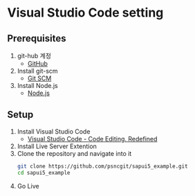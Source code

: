 # Visual Studio Code setting

## Prerequisites

1. git-hub 계정
   - [GitHub](https://github.com/)
2. Install git-scm
   - [Git SCM](https://git-scm.com/)
3. Install Node.js
   - [Node.js](https://nodejs.org/ko/download/)

## Setup

1. Install Visual Studio Code
   - [Visual Studio Code - Code Editing. Redefined](https://code.visualstudio.com/)
2. Install Live Server Extention
3. Clone the repository and navigate into it
   ```sh
   git clone https://github.com/psncgit/sapui5_example.git
   cd sapui5_example
   ```
4. Go Live
